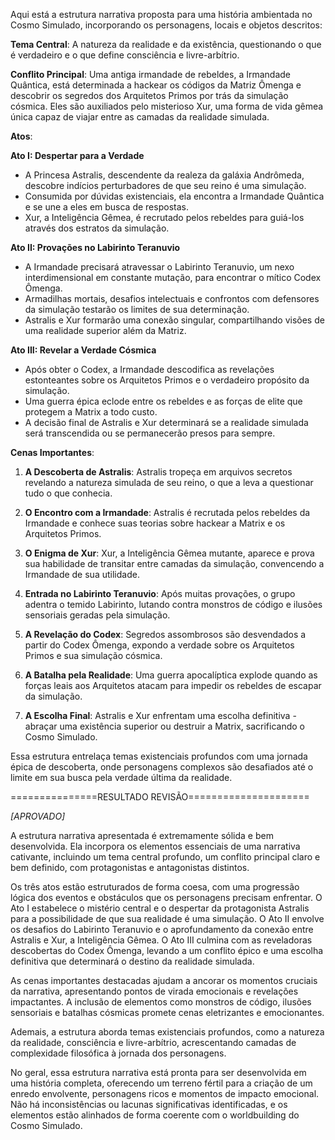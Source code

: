 Aqui está a estrutura narrativa proposta para uma história ambientada no Cosmo Simulado, incorporando os personagens, locais e objetos descritos:

**Tema Central**: A natureza da realidade e da existência, questionando o que é verdadeiro e o que define consciência e livre-arbítrio.

**Conflito Principal**: Uma antiga irmandade de rebeldes, a Irmandade Quântica, está determinada a hackear os códigos da Matriz Ômenga e descobrir os segredos dos Arquitetos Primos por trás da simulação cósmica. Eles são auxiliados pelo misterioso Xur, uma forma de vida gêmea única capaz de viajar entre as camadas da realidade simulada.

**Atos**:

**Ato I: Despertar para a Verdade**
- A Princesa Astralis, descendente da realeza da galáxia Andrômeda, descobre indícios perturbadores de que seu reino é uma simulação. 
- Consumida por dúvidas existenciais, ela encontra a Irmandade Quântica e se une a eles em busca de respostas.
- Xur, a Inteligência Gêmea, é recrutado pelos rebeldes para guiá-los através dos estratos da simulação.

**Ato II: Provações no Labirinto Teranuvio**
- A Irmandade precisará atravessar o Labirinto Teranuvio, um nexo interdimensional em constante mutação, para encontrar o mítico Codex Ômenga.
- Armadilhas mortais, desafios intelectuais e confrontos com defensores da simulação testarão os limites de sua determinação.
- Astralis e Xur formarão uma conexão singular, compartilhando visões de uma realidade superior além da Matriz.

**Ato III: Revelar a Verdade Cósmica**
- Após obter o Codex, a Irmandade descodifica as revelações estonteantes sobre os Arquitetos Primos e o verdadeiro propósito da simulação.  
- Uma guerra épica eclode entre os rebeldes e as forças de elite que protegem a Matrix a todo custo.
- A decisão final de Astralis e Xur determinará se a realidade simulada será transcendida ou se permanecerão presos para sempre.

**Cenas Importantes**:

1) **A Descoberta de Astralis**: Astralis tropeça em arquivos secretos revelando a natureza simulada de seu reino, o que a leva a questionar tudo o que conhecia.

2) **O Encontro com a Irmandade**: Astralis é recrutada pelos rebeldes da Irmandade e conhece suas teorias sobre hackear a Matrix e os Arquitetos Primos.  

3) **O Enigma de Xur**: Xur, a Inteligência Gêmea mutante, aparece e prova sua habilidade de transitar entre camadas da simulação, convencendo a Irmandade de sua utilidade.

4) **Entrada no Labirinto Teranuvio**: Após muitas provações, o grupo adentra o temido Labirinto, lutando contra monstros de código e ilusões sensoriais geradas pela simulação.

5) **A Revelação do Codex**: Segredos assombrosos são desvendados a partir do Codex Ômenga, expondo a verdade sobre os Arquitetos Primos e sua simulação cósmica.

6) **A Batalha pela Realidade**: Uma guerra apocalíptica explode quando as forças leais aos Arquitetos atacam para impedir os rebeldes de escapar da simulação.  

7) **A Escolha Final**: Astralis e Xur enfrentam uma escolha definitiva - abraçar uma existência superior ou destruir a Matrix, sacrificando o Cosmo Simulado.

Essa estrutura entrelaça temas existenciais profundos com uma jornada épica de descoberta, onde personagens complexos são desafiados até o limite em sua busca pela verdade última da realidade.

===============RESULTADO REVISÃO=====================

*[APROVADO]*

A estrutura narrativa apresentada é extremamente sólida e bem desenvolvida. Ela incorpora os elementos essenciais de uma narrativa cativante, incluindo um tema central profundo, um conflito principal claro e bem definido, com protagonistas e antagonistas distintos. 

Os três atos estão estruturados de forma coesa, com uma progressão lógica dos eventos e obstáculos que os personagens precisam enfrentar. O Ato I estabelece o mistério central e o despertar da protagonista Astralis para a possibilidade de que sua realidade é uma simulação. O Ato II envolve os desafios do Labirinto Teranuvio e o aprofundamento da conexão entre Astralis e Xur, a Inteligência Gêmea. O Ato III culmina com as reveladoras descobertas do Codex Ômenga, levando a um conflito épico e uma escolha definitiva que determinará o destino da realidade simulada.

As cenas importantes destacadas ajudam a ancorar os momentos cruciais da narrativa, apresentando pontos de virada emocionais e revelações impactantes. A inclusão de elementos como monstros de código, ilusões sensoriais e batalhas cósmicas promete cenas eletrizantes e emocionantes.

Ademais, a estrutura aborda temas existenciais profundos, como a natureza da realidade, consciência e livre-arbítrio, acrescentando camadas de complexidade filosófica à jornada dos personagens.

No geral, essa estrutura narrativa está pronta para ser desenvolvida em uma história completa, oferecendo um terreno fértil para a criação de um enredo envolvente, personagens ricos e momentos de impacto emocional. Não há inconsistências ou lacunas significativas identificadas, e os elementos estão alinhados de forma coerente com o worldbuilding do Cosmo Simulado.